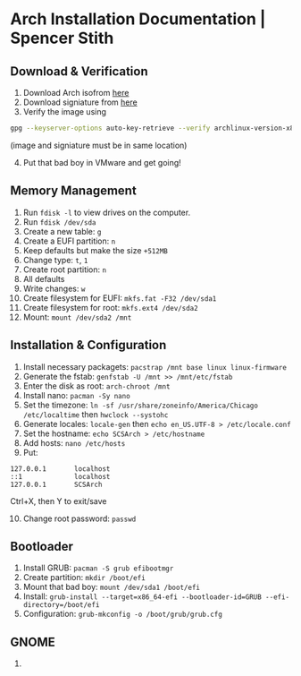 # Arch Installation Documentation | Spencer Stith

## Download & Verification
1. Download Arch isofrom [here](http://mirrors.acm.wpi.edu/archlinux/iso/2021.10.01/)
2. Download signiature from [here](https://archlinux.org/download/)
3. Verify the image using
```bash
gpg --keyserver-options auto-key-retrieve --verify archlinux-version-x86_64.iso.sig
```
(image and signiature must be in same location)

4. Put that bad boy in VMware and get going!

## Memory Management
1. Run `fdisk -l` to view drives on the computer.
2. Run `fdisk /dev/sda`
3. Create a new table: `g`
4. Create a EUFI partition: `n`
5. Keep defaults but make the size `+512MB`
6. Change type: `t`, `1`
7. Create root partition: `n`
8. All defaults
9. Write changes: `w`
10. Create filesystem for EUFI: `mkfs.fat -F32 /dev/sda1`
11. Create filesystem for root: `mkfs.ext4 /dev/sda2`
12. Mount: `mount /dev/sda2 /mnt`

## Installation & Configuration
1. Install necessary packagets: `pacstrap /mnt base linux linux-firmware`
3. Generate the fstab: `genfstab -U /mnt >> /mnt/etc/fstab`
4. Enter the disk as root: `arch-chroot /mnt`
5. Install nano: `pacman -Sy nano`
6. Set the timezone: `ln -sf /usr/share/zoneinfo/America/Chicago /etc/localtime` then `hwclock --systohc`
7. Generate locales: `locale-gen` then `echo en_US.UTF-8 > /etc/locale.conf`
8. Set the hostname: `echo SCSArch > /etc/hostname`
9. Add hosts: `nano /etc/hosts`
10. Put:

```
127.0.0.1       localhost
::1             localhost
127.0.0.1       SCSArch
```
Ctrl+X, then Y to exit/save

10. Change root password: `passwd`

## Bootloader
1. Install GRUB: `pacman -S grub efibootmgr`
2. Create partition: `mkdir /boot/efi`
3. Mount that bad boy: `mount /dev/sda1 /boot/efi`
4. Install: `grub-install --target=x86_64-efi --bootloader-id=GRUB --efi-directory=/boot/efi`
5. Configuration: `grub-mkconfig -o /boot/grub/grub.cfg`

## GNOME
1. 
